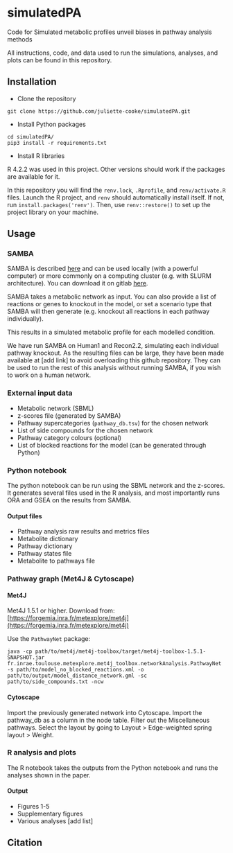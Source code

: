 # simulatedPA
Code for Simulated metabolic profiles unveil biases in pathway analysis methods

All instructions, code, and data used to run the simulations, analyses, and plots can be found in this repository.

## Installation
- Clone the repository
```
git clone https://github.com/juliette-cooke/simulatedPA.git
```

- Install Python packages  
```
cd simulatedPA/
pip3 install -r requirements.txt
```

- Install R libraries  

R 4.2.2 was used in this project. Other versions should work if the packages are available for it.

In this repository you will find the `renv.lock`, `.Rprofile`, and `renv/activate.R` files. Launch the R project, and `renv` should automatically install itself. If not, run `install.packages('renv')`. Then, use `renv::restore()` to set up the project library on your machine.


## Usage
### SAMBA
SAMBA is described [here](https://doi.org/10.1371%2Fjournal.pcbi.1011381) and can be used locally (with a powerful computer) or more commonly on a computing cluster (e.g. with SLURM architecture). You can download it on gitlab [here](https://forgemia.inra.fr/metexplore/cbm/samba-project/samba).

SAMBA takes a metabolic network as input. You can also provide a list of reactions or genes to knockout in the model, or set a scenario type that SAMBA will then generate (e.g. knockout all reactions in each pathway individually).

This results in a simulated metabolic profile for each modelled condition.

We have run SAMBA on Human1 and Recon2.2, simulating each individual pathway knockout. As the resulting files can be large, they have been made available at [add link] to avoid overloading this github repository. They can be used to run the rest of this analysis without running SAMBA, if you wish to work on a human network.

### External input data
- Metabolic network (SBML)
- z-scores file (generated by SAMBA)
- Pathway supercategories (`pathway_db.tsv`) for the chosen network
- List of side compounds for the chosen network
- Pathway category colours (optional)
- List of blocked reactions for the model (can be generated through Python)


### Python notebook
The python notebook can be run using the SBML network and the z-scores. It generates several files used in the R analysis, and most importantly runs ORA and GSEA on the results from SAMBA.

#### Output files
- Pathway analysis raw results and metrics files
- Metabolite dictionary
- Pathway dictionary
- Pathway states file
- Metabolite to pathways file


### Pathway graph (Met4J & Cytoscape)
#### Met4J
Met4J 1.5.1 or higher. Download from: [https://forgemia.inra.fr/metexplore/met4j](https://forgemia.inra.fr/metexplore/met4j)

Use the `PathwayNet` package:

```{bash}
java -cp path/to/met4j/met4j-toolbox/target/met4j-toolbox-1.5.1-SNAPSHOT.jar fr.inrae.toulouse.metexplore.met4j_toolbox.networkAnalysis.PathwayNet -s path/to/model_no_blocked_reactions.xml -o path/to/output/model_distance_network.gml -sc path/to/side_compounds.txt -ncw
```

#### Cytoscape
Import the previously generated network into Cytoscape. Import the pathway_db as a column in the node table. Filter out the Miscellaneous pathways. Select the layout by going to Layout > Edge-weighted spring layout > Weight.

### R analysis and plots
The R notebook takes the outputs from the Python notebook and runs the analyses shown in the paper. 


#### Output
- Figures 1-5
- Supplementary figures
- Various analyses [add list]

## Citation

